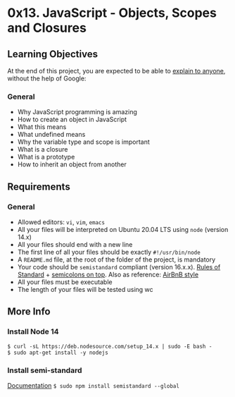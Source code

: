 # 0x13. JavaScript - Objects, Scopes and Closures

## Learning Objectives

At the end of this project, you are expected to be able to [explain to anyone](https://fs.blog/feynman-learning-technique/), without the help of Google:
### General

- Why JavaScript programming is amazing
- How to create an object in JavaScript
- What this means
- What undefined means
- Why the variable type and scope is important
- What is a closure
- What is a prototype
- How to inherit an object from another
 

## Requirements
### General

   - Allowed editors: `vi`, `vim`, `emacs`
   - All your files will be interpreted on Ubuntu 20.04 LTS using `node` (version 14.x)
   - All your files should end with a new line
   - The first line of all your files should be exactly `#!/usr/bin/node`
   - A `README.md` file, at the root of the folder of the project, is mandatory
   - Your code should be `semistandard` compliant (version 16.x.x). [Rules of Standard](https://standardjs.com/rules.html) + [semicolons on top](https://github.com/standard/semistandard). Also as reference: [AirBnB style](https://github.com/airbnb/javascript)
   - All your files must be executable
   - The length of your files will be tested using wc

## More Info
### Install Node 14
```
$ curl -sL https://deb.nodesource.com/setup_14.x | sudo -E bash -
$ sudo apt-get install -y nodejs
```

### Install semi-standard

[Documentation](https://github.com/standard/semistandard)
`$ sudo npm install semistandard --global`
